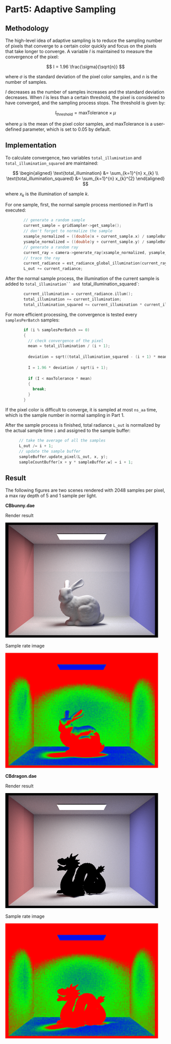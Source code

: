 # Part5: Adaptive Sampling

## Methodology

The high-level idea of adaptive sampling is to reduce the sampling number of pixels that converge to a certain color quickly and focus on the pixels that take longer to converge. A variable $I$ is maintained to measure the convergence of the pixel:

$$
I = 1.96 \frac{\sigma}{\sqrt{n}}
$$

where $\sigma$ is the standard deviation of the pixel color samples, and $n$ is the number of samples.

$I$ decreases as the number of samples increases and the standard deviation decreases. When $I$ is less than a certain threshold, the pixel is considered to have converged, and the sampling process stops. The threshold is given by:

$$
I_{\text{threshold}} = \text{maxTolerance} \times \mu
$$

where $\mu$ is the mean of the pixel color samples, and $\text{maxTolerance}$ is a user-defined parameter, which is set to 0.05 by default.

## Implementation

To calculate convergence, two variables `total_illumination` and `total_illumination_squared` are maintained:

$$
\begin{aligned}
\text{total_illumination} &= \sum_{k=1}^{n} x_{k} \\
\text{total_illumination_squared} &= \sum_{k=1}^{n} x_{k}^{2}
\end{aligned}
$$

where $x_{k}$ is the illumination of sample $k$.

For one sample, first, the normal sample process mentioned in Part1 is executed:

```cpp
        // generate a random sample
        current_sample = gridSampler->get_sample();
        // don't forget to normalize the sample
        xsample_normalized = ((double)x + current_sample.x) / sampleBuffer.w;
        ysample_normalized = ((double)y + current_sample.y) / sampleBuffer.h;
        // generate a random ray
        current_ray = camera->generate_ray(xsample_normalized, ysample_normalized);
        // trace the ray
        current_radiance = est_radiance_global_illumination(current_ray);
        L_out += current_radiance;
```

After the normal sample process, the illumination of the current sample is added to `total_illumination`` and `total_illumination_squared`:

```cpp
        current_illumination = current_radiance.illum();
        total_illumination += current_illumination;
        total_illumination_squared += current_illumination * current_illumination;
```

For more efficient processing, the convergence is tested every `samplesPerBatch` samples:

```cpp
        if (i % samplesPerBatch == 0)
        {
          // check convergence of the pixel
          mean = total_illumination / (i + 1);

          deviation = sqrt((total_illumination_squared - (i + 1) * mean * mean) / i);

          I = 1.96 * deviation / sqrt(i + 1);

          if (I < maxTolerance * mean)
          {
            break;
          }
        }
```

If the pixel color is difficult to converge, it is sampled at most `ns_aa` time, which is the sample number in normal sampling in Part 1.

After the sample process is finished, total radiance `L_out` is normalized by the actual sample time `i` and assigned to the sample buffer:

```cpp
      // take the average of all the samples
      L_out /= i + 1;
      // update the sample buffer
      sampleBuffer.update_pixel(L_out, x, y);
      sampleCountBuffer[x + y * sampleBuffer.w] = i + 1;
```

## Result

The following figures are two scenes rendered with 2048 samples per pixel, a max ray depth of 5 and 1 sample per light.

**CBbunny.dae**

Render result

![CBbunny](../images/hw3/part5/hw3part5_bunny.png)

Sample rate image

![CBbunny](../images/hw3/part5/hw3part5_bunny_rate.png)

**CBdragon.dae**

Render result

![CBdragon](../images/hw3/part5/hw3part5_CBdragon.png)

Sample rate image

![CBdragon](../images/hw3/part5/hw3part5_CBdragon_rate.png)